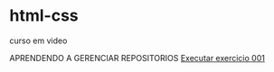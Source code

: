 # html-css
 curso em video

APRENDENDO A GERENCIAR REPOSITORIOS 
<a href= "https://caiqueoliveira07.github.io/html-css/exercicios/ex001/index.html"> Executar exercicio 001
</a>
